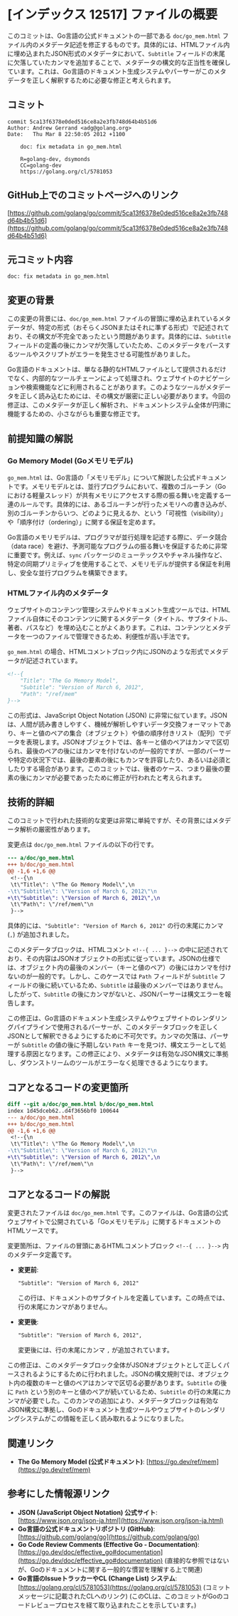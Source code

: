 # [インデックス 12517] ファイルの概要

このコミットは、Go言語の公式ドキュメントの一部である `doc/go_mem.html` ファイル内のメタデータ記述を修正するものです。具体的には、HTMLファイル内に埋め込まれたJSON形式のメタデータにおいて、`Subtitle` フィールドの末尾に欠落していたカンマを追加することで、メタデータの構文的な正当性を確保しています。これは、Go言語のドキュメント生成システムやパーサーがこのメタデータを正しく解釈するために必要な修正と考えられます。

## コミット

```
commit 5ca13f6378e0ded516ce8a2e3fb748d64b4b51d6
Author: Andrew Gerrand <adg@golang.org>
Date:   Thu Mar 8 22:50:05 2012 +1100

    doc: fix metadata in go_mem.html
    
    R=golang-dev, dsymonds
    CC=golang-dev
    https://golang.org/cl/5781053
```

## GitHub上でのコミットページへのリンク

[https://github.com/golang/go/commit/5ca13f6378e0ded516ce8a2e3fb748d64b4b51d6](https://github.com/golang/go/commit/5ca13f6378e0ded516ce8a2e3fb748d64b4b51d6)

## 元コミット内容

```
doc: fix metadata in go_mem.html
```

## 変更の背景

この変更の背景には、`doc/go_mem.html` ファイルの冒頭に埋め込まれているメタデータが、特定の形式（おそらくJSONまたはそれに準ずる形式）で記述されており、その構文が不完全であったという問題があります。具体的には、`Subtitle` フィールドの定義の後にカンマが欠落していたため、このメタデータをパースするツールやスクリプトがエラーを発生させる可能性がありました。

Go言語のドキュメントは、単なる静的なHTMLファイルとして提供されるだけでなく、内部的なツールチェーンによって処理され、ウェブサイトのナビゲーションや検索機能などに利用されることがあります。このようなツールがメタデータを正しく読み込むためには、その構文が厳密に正しい必要があります。今回の修正は、このメタデータが正しく解析され、ドキュメントシステム全体が円滑に機能するための、小さながらも重要な修正です。

## 前提知識の解説

### Go Memory Model (Goメモリモデル)

`go_mem.html` は、Go言語の「メモリモデル」について解説した公式ドキュメントです。メモリモデルとは、並行プログラムにおいて、複数のゴルーチン（Goにおける軽量スレッド）が共有メモリにアクセスする際の振る舞いを定義する一連のルールです。具体的には、あるゴルーチンが行ったメモリへの書き込みが、別のゴルーチンからいつ、どのように見えるか、という「可視性（visibility）」や「順序付け（ordering）」に関する保証を定めます。

Go言語のメモリモデルは、プログラマが並行処理を記述する際に、データ競合（data race）を避け、予測可能なプログラムの振る舞いを保証するために非常に重要です。例えば、`sync` パッケージのミューテックスやチャネル操作など、特定の同期プリミティブを使用することで、メモリモデルが提供する保証を利用し、安全な並行プログラムを構築できます。

### HTMLファイル内のメタデータ

ウェブサイトのコンテンツ管理システムやドキュメント生成ツールでは、HTMLファイル自体にそのコンテンツに関するメタデータ（タイトル、サブタイトル、著者、パスなど）を埋め込むことがよくあります。これは、コンテンツとメタデータを一つのファイルで管理できるため、利便性が高い手法です。

`go_mem.html` の場合、HTMLコメントブロック内にJSONのような形式でメタデータが記述されています。

```html
<!--{
 	"Title": "The Go Memory Model",
 	"Subtitle": "Version of March 6, 2012",
 	"Path": "/ref/mem"
}-->
```

この形式は、JavaScript Object Notation (JSON) に非常に似ています。JSONは、人間が読み書きしやすく、機械が解析しやすいデータ交換フォーマットであり、キーと値のペアの集合（オブジェクト）や値の順序付きリスト（配列）でデータを表現します。JSONオブジェクトでは、各キーと値のペアはカンマで区切られ、最後のペアの後にはカンマを付けないのが一般的ですが、一部のパーサーや特定の状況下では、最後の要素の後にもカンマを許容したり、あるいは必須としたりする場合があります。このコミットでは、後者のケース、つまり最後の要素の後にカンマが必要であったために修正が行われたと考えられます。

## 技術的詳細

このコミットで行われた技術的な変更は非常に単純ですが、その背景にはメタデータ解析の厳密性があります。

変更点は `doc/go_mem.html` ファイルの以下の行です。

```diff
--- a/doc/go_mem.html
+++ b/doc/go_mem.html
@@ -1,6 +1,6 @@
 <!--{\n
 \t\"Title\": \"The Go Memory Model\",\n
-\t\"Subtitle\": \"Version of March 6, 2012\"\n
+\t\"Subtitle\": \"Version of March 6, 2012\",\n
 \t\"Path\": \"/ref/mem\"\n
 }-->
```

具体的には、`"Subtitle": "Version of March 6, 2012"` の行の末尾にカンマ (`,`) が追加されました。

このメタデータブロックは、HTMLコメント `<!--{ ... }-->` の中に記述されており、その内容はJSONオブジェクトの形式に従っています。JSONの仕様では、オブジェクト内の最後のメンバー（キーと値のペア）の後にはカンマを付けないのが一般的です。しかし、このケースでは `Path` フィールドが `Subtitle` フィールドの後に続いているため、`Subtitle` は最後のメンバーではありません。したがって、`Subtitle` の後にカンマがないと、JSONパーサーは構文エラーを報告します。

この修正は、Go言語のドキュメント生成システムやウェブサイトのレンダリングパイプラインで使用されるパーサーが、このメタデータブロックを正しくJSONとして解釈できるようにするために不可欠です。カンマの欠落は、パーサーが `Subtitle` の値の後に予期しない `Path` キーを見つけ、構文エラーとして処理する原因となります。この修正により、メタデータは有効なJSON構文に準拠し、ダウンストリームのツールがエラーなく処理できるようになります。

## コアとなるコードの変更箇所

```diff
diff --git a/doc/go_mem.html b/doc/go_mem.html
index 1d45dceb62..d4f3656bf0 100644
--- a/doc/go_mem.html
+++ b/doc/go_mem.html
@@ -1,6 +1,6 @@
 <!--{\n
 \t\"Title\": \"The Go Memory Model\",\n
-\t\"Subtitle\": \"Version of March 6, 2012\"\n
+\t\"Subtitle\": \"Version of March 6, 2012\",\n
 \t\"Path\": \"/ref/mem\"\n
 }-->
```

## コアとなるコードの解説

変更されたファイルは `doc/go_mem.html` です。このファイルは、Go言語の公式ウェブサイトで公開されている「Goメモリモデル」に関するドキュメントのHTMLソースです。

変更箇所は、ファイルの冒頭にあるHTMLコメントブロック `<!--{ ... }-->` 内のメタデータ定義です。

-   **変更前**:
    ```html
    "Subtitle": "Version of March 6, 2012"
    ```
    この行は、ドキュメントのサブタイトルを定義しています。この時点では、行の末尾にカンマがありません。

-   **変更後**:
    ```html
    "Subtitle": "Version of March 6, 2012",
    ```
    変更後には、行の末尾にカンマ `,` が追加されています。

この修正は、このメタデータブロック全体がJSONオブジェクトとして正しくパースされるようにするために行われました。JSONの構文規則では、オブジェクト内の複数のキーと値のペアはカンマで区切る必要があります。`Subtitle` の後に `Path` という別のキーと値のペアが続いているため、`Subtitle` の行の末尾にカンマが必要でした。このカンマの追加により、メタデータブロックは有効なJSON構文に準拠し、Goのドキュメント生成ツールやウェブサイトのレンダリングシステムがこの情報を正しく読み取れるようになりました。

## 関連リンク

*   **The Go Memory Model (公式ドキュメント)**:
    [https://go.dev/ref/mem](https://go.dev/ref/mem)

## 参考にした情報源リンク

*   **JSON (JavaScript Object Notation) 公式サイト**:
    [https://www.json.org/json-ja.html](https://www.json.org/json-ja.html)
*   **Go言語の公式ドキュメントリポジトリ (GitHub)**:
    [https://github.com/golang/go](https://github.com/golang/go)
*   **Go Code Review Comments (Effective Go - Documentation)**:
    [https://go.dev/doc/effective_go#documentation](https://go.dev/doc/effective_go#documentation)
    (直接的な参照ではないが、Goのドキュメントに関する一般的な慣習を理解する上で関連)
*   **Go言語のIssueトラッカーやCL (Change List) システム**:
    [https://golang.org/cl/5781053](https://golang.org/cl/5781053) (コミットメッセージに記載されたCLへのリンク)
    (このCLは、このコミットがGoのコードレビュープロセスを経て取り込まれたことを示しています。)

